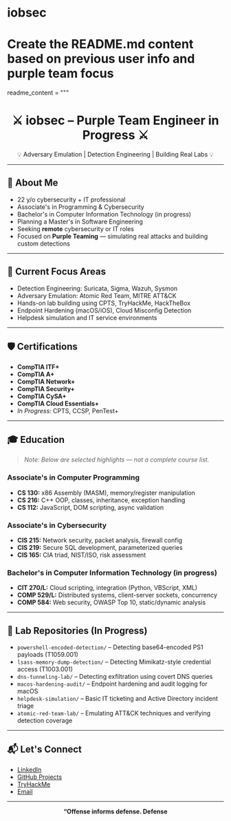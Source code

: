 # iobsec

# Create the README.md content based on previous user info and purple team focus
readme_content = """
<h1 align="center">⚔️ iobsec – Purple Team Engineer in Progress ⚔️</h1>
<p align="center">💡 Adversary Emulation | Detection Engineering | Building Real Labs 💡</p>

---

## 👋 About Me
- 22 y/o cybersecurity + IT professional  
- Associate's in Programming & Cybersecurity  
- Bachelor's in Computer Information Technology (in progress)  
- Planning a Master's in Software Engineering  
- Seeking **remote** cybersecurity or IT roles  
- Focused on **Purple Teaming** — simulating real attacks and building custom detections

---

## 🧠 Current Focus Areas
- Detection Engineering: Suricata, Sigma, Wazuh, Sysmon  
- Adversary Emulation: Atomic Red Team, MITRE ATT&CK  
- Hands-on lab building using CPTS, TryHackMe, HackTheBox  
- Endpoint Hardening (macOS/iOS), Cloud Misconfig Detection  
- Helpdesk simulation and IT service environments

---

## 🛡️ Certifications
- **CompTIA ITF+**
- **CompTIA A+**
- **CompTIA Network+**
- **CompTIA Security+**
- **CompTIA CySA+**
- **CompTIA Cloud Essentials+**
- *In Progress:* CPTS, CCSP, PenTest+

---

## 🎓 Education
> *Note: Below are selected highlights — not a complete course list.*

### Associate's in Computer Programming  
- **CS 130:** x86 Assembly (MASM), memory/register manipulation  
- **CS 216:** C++ OOP, classes, inheritance, exception handling  
- **CS 112:** JavaScript, DOM scripting, async validation

### Associate's in Cybersecurity  
- **CIS 215:** Network security, packet analysis, firewall config  
- **CIS 219:** Secure SQL development, parameterized queries  
- **CIS 165:** CIA triad, NIST/ISO, risk assessment

### Bachelor's in Computer Information Technology (in progress)  
- **CIT 270/L:** Cloud scripting, integration (Python, VBScript, XML)  
- **COMP 529/L:** Distributed systems, client-server sockets, concurrency  
- **COMP 584:** Web security, OWASP Top 10, static/dynamic analysis

---

## 🔨 Lab Repositories (In Progress)
- `powershell-encoded-detection/` – Detecting base64-encoded PS1 payloads (T1059.001)  
- `lsass-memory-dump-detection/` – Detecting Mimikatz-style credential access (T1003.001)  
- `dns-tunneling-lab/` – Detecting exfiltration using covert DNS queries  
- `macos-hardening-audit/` – Endpoint hardening and audit logging for macOS  
- `helpdesk-simulation/` – Basic IT ticketing and Active Directory incident triage  
- `atomic-red-team-lab/` – Emulating ATT&CK techniques and verifying detection coverage

---

## 📬 Let's Connect
- [LinkedIn](https://linkedin.com/in/YOUR-LINKEDIN)
- [GitHub Projects](https://github.com/iobsec)
- [TryHackMe](https://tryhackme.com/p/YOURPROFILE)
- [Email](mailto:youremail@example.com)

---

<p align="center"><strong>“Offense informs defense. Defense
